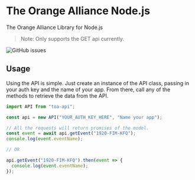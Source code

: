 # The Orange Alliance Node.js

The Orange Alliance Library for Node.js

> Note: Only supports the GET api currently.

![GitHub issues](https://img.shields.io/github/issues/orange-alliance/the-orange-alliance-nodejs?style=for-the-badge)

## Usage

Using the API is simple. Just create an instance of the API class, passing in your auth key and the name of your app.
From there, call any of the methods to retrieve the data from the API.

```ts
import API from "toa-api";

const api = new API("YOUR_AUTH_KEY_HERE", "Name your app");

// All the requests will return promises of the model.
const event = await api.getEvent("1920-FIM-KFQ");
console.log(event.eventName);

// OR

api.getEvent("1920-FIM-KFQ").then(event => {
  console.log(event.eventName);
});
```
